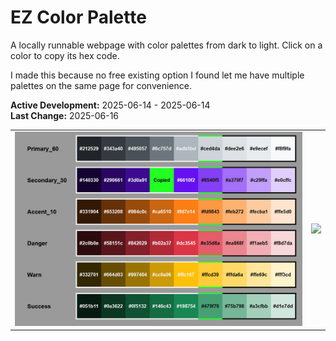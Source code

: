# EZ Color Palette
A locally runnable webpage with color palettes from dark to light. Click on a color to copy its hex code.

I made this because no free existing option I found let me have multiple palettes on the same page for convenience.

**Active Development:** 2025-06-14 - 2025-06-14<br>
**Last Change:** 2025-06-16<br>

| | |
| :---: | :---: |
| ![](/Screenshots/1-Page.png) | ![](/Screenshots/.png) |

